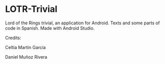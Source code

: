 # LOTR-Trivial

Lord of the Rings trivial, an application for Android.
Texts and some parts of code in Spanish.
Made with Android Studio.

Credits:


Celtia Martín García


Daniel Muñoz Rivera
